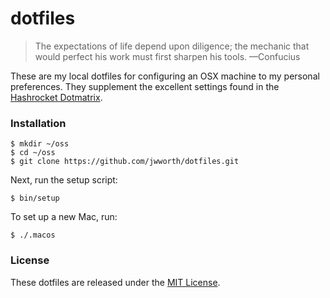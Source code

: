 # dotfiles

> The expectations of life depend upon diligence; the mechanic that would
> perfect his work must first sharpen his tools. —Confucius

These are my local dotfiles for configuring an OSX machine to my personal
preferences. They supplement the excellent settings found in the [Hashrocket
Dotmatrix](https://github.com/hashrocket/dotmatrix).

### Installation

```
$ mkdir ~/oss
$ cd ~/oss
$ git clone https://github.com/jwworth/dotfiles.git
```

Next, run the setup script:

```
$ bin/setup
```

To set up a new Mac, run:

```
$ ./.macos
```

### License

These dotfiles are released under the [MIT
License](http://www.opensource.org/licenses/MIT).
